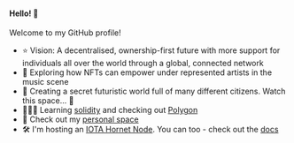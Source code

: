 #### Hello! 👋

Welcome to my GitHub profile! 

- ⭐️ Vision: A decentralised, ownership-first future with more support for individuals all over the world through a global, connected network
- 🎵 Exploring how NFTs can empower under represented artists in the music scene
- 👻 Creating a secret futuristic world full of many different citizens. Watch this space... 🤫
- 🙋🏽‍♂️ Learning [solidity](http://solidity.com/) and checking out [Polygon](https://polygon.technology/)
- 💬 Check out my [personal space](https://henry-pye.co.uk)
- 🛠 I'm hosting an [IOTA Hornet Node](https://wiki.iota.org/hornet/welcome). You can too - check out the [docs](https://wiki.iota.org/hornet/getting_started)
